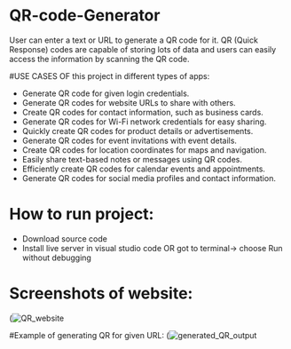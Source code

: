 # QR-code-Generator
User can enter a text or URL to generate a QR code for it. QR (Quick Response) codes are capable of storing lots of data and users can easily access the information by scanning the QR code.


#USE CASES OF this project in different types of apps:

- Generate QR code for given login credentials.
- Generate QR codes for website URLs to share with others.
- Create QR codes for contact information, such as business cards.
- Generate QR codes for Wi-Fi network credentials for easy sharing.
- Quickly create QR codes for product details or advertisements.
- Generate QR codes for event invitations with event details.
- Create QR codes for location coordinates for maps and navigation.
- Easily share text-based notes or messages using QR codes.
- Efficiently create QR codes for calendar events and appointments.
- Generate QR codes for social media profiles and contact information.


# How to run project:
- Download source code
- Install live server in visual studio code OR got to terminal-> choose Run without debugging

# Screenshots of website:
(![QR_website](https://github.com/MEET24X7/QR-code-Generator/assets/132257961/09cfe80f-9d36-4890-9061-18448c794581)

#Example of generating QR for given URL:
(![generated_QR_output](https://github.com/MEET24X7/QR-code-Generator/assets/132257961/c00e43d6-1976-4711-856e-682ff7cafc2c)

